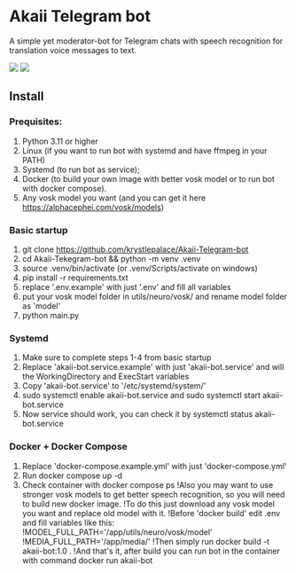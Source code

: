 # Akaii Telegram bot
 A simple yet moderator-bot for Telegram chats with speech recognition for translation voice messages to text.


<a href="https://hub.docker.com/r/fubukedev/akaii-bot"><img src="https://img.shields.io/badge/Docker%20Hub-akaii--bot-blue"></a>  [<img src="https://img.shields.io/badge/Telegram-%40akaii_chat_bot-blue">](https://t.me/akaii_chat_bot) 


## Install 

### Prequisites:
1. Python 3.11 or higher
2. Linux (if you want to run bot with systemd and have ffmpeg in your PATH)
3. Systemd (to run bot as service);
4. Docker (to build your own image with better vosk model or to run bot with docker compose).
5. Any vosk model you want (and you can get it here https://alphacephei.com/vosk/models)

### Basic startup
1. git clone https://github.com/krystlepalace/Akaii-Telegram-bot
2. cd Akaii-Tekegram-bot && python -m venv .venv
3. source .venv/bin/activate (or .venv/Scripts/activate on windows)
4. pip install -r requirements.txt
5. replace '.env.example' with just '.env' and fill all variables
6. put your vosk model folder in utils/neuro/vosk/ and rename model folder as 'model'
7. python main.py

### Systemd 
1. Make sure to complete steps 1-4 from basic startup
2. Replace 'akaii-bot.service.example' with just 'akaii-bot.service' and will the WorkingDirectory and ExecStart variables
3. Copy 'akaii-bot.service' to '/etc/systemd/system/'
4. sudo systemctl enable akaii-bot.service and sudo systemctl start akaii-bot.service
5. Now service should work, you can check it by systemctl status akaii-bot.service

### Docker + Docker Compose
1. Replace 'docker-compose.example.yml' with just 'docker-compose.yml'
2. Run docker compose up -d
3. Check container with docker compose ps
!Also you may want to use stronger vosk models to get better speech recognition, so you will need to build new docker image.
!To do this just download any vosk model you want and replace old model with it.
!Before 'docker build' edit .env and fill variables like this:
!MODEL_FULL_PATH='/app/utils/neuro/vosk/model'
!MEDIA_FULL_PATH='/app/media/'
!Then simply run docker build -t akaii-bot:1.0 .
!And that's it, after build you can run bot in the container with command docker run akaii-bot

